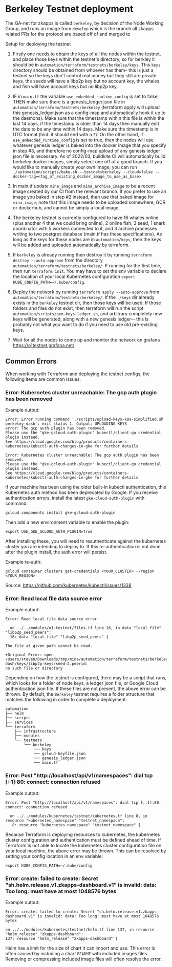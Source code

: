 # Berkeley Testnet deployment

The QA-net for zkapps is called `berkeley`, by decision of the Node Working Group, and runs an image from `develop` which is the branch all zkapps related PRs for the protocol are based off of and merged to

Setup for deploying the testnet

1. Firstly one needs to obtain the keys of all the nodes within the testnet, and place those keys within the testnet's directory, so for berkley it should be in `automation/terraform/testnets/berkeley/keys`.  This `keys` directory should be obtained from whoever has them- this is just a testnet so the keys don't control real money but they still are private keys.  the seeds will have a libp2p key but no account key, the whales and fish will have account keys but no libp2p key.

2. IF in `main.tf` the variable `use_embedded_runtime_config` is set to false, THEN make sure there is a genesis_ledger.json file in `automation/terraform/testnets/berkeley` (terraform apply will upload this genesis_ledger.json as a config-map and automatically hook it up to the daemons).  Make sure that the timestamp within this file is within the last 14 days, if the timestamp is older than 14 days then manually edit the date to be any time within 14 days.  Make sure the timestamp is in UTC format (hint: it should end with a `Z`).  On the other hand, if `use_embedded_runtime_config` is set to true, then the nodes will use whatever genesis ledger is baked into the docker image that you specify in step #3, and therefore no config-map upload of any genesis ledger json file is necessary.  As of 2022/03, buildkite CI will automatically build berkeley docker images, simply select one off of a good branch.  If you would like to manually create your own image, you can run `./automation/scripts/bake.sh --testnet=berkeley --cloud=false --docker-tag=<tag_of_existing_docker_image_to_use_as_base>`

3. In main.tf update `mina_image` and `mina_archive_image` to be a recent image created by our CI from the relevant branch.  If you prefer to use an image you baked in step #2 instead, then use that baked image for `mina_image`; note that this image needs to be uploaded somewhere, GCR or dockerhub, and cannot be simply a local image.

4. The berkeley testnet is currently configured to have 16 whales online (plus another 4 that we could bring online), 2 online fish, 3 seed, 1 snark coordinator with 5 workers connected to it, and 3 archive processes writing to two postgres database (main.tf has these specifications). As long as the keys for these nodes are in `automation/keys`, then the keys will be added and uploaded automatically by terraform.

5. If `berkeley` is already running then destroy it by running `terraform destroy --auto-approve` from the directory `automation/terraform/testnets/berkeley/`. If running for the first time, then run `terraform init`. You may have to set the env variable to declare the location of your local Kubernetes configuration `export KUBE_CONFIG_PATH=~/.kube/config`. 

6. Deploy the network by running `terraform apply --auto-approve` from `automation/terraform/testnets/berkeley/`.  If the `./keys` dir already exists in the `berkeley` testnet dir, then those keys will be used.  If those folders and files do not exist, then terraform will run the script `automation/scripts/gen-keys-ledger.sh`, and arbitrary completely new keys will be generated, along with a new genesis ledger-- this is probably not what you want to do if you need to use old pre-existing keys.

7. Wait for all the nodes to come up and monitor the network on grafana https://o1testnet.grafana.net/

## Common Errors

When working with Terraform and deploying the testnet configs, the following items are common issues.

### Error: Kubernetes cluster unreachable: The gcp auth plugin has been removed

Example output:

```
Error: Error running command './scripts/upload-keys-k8s-simplified.sh berkeley-dash': exit status 1. Output: UPLOADING KEYS
error: The gcp auth plugin has been removed.
Please use the "gke-gcloud-auth-plugin" kubectl/client-go credential plugin instead.
See https://cloud.google.com/blog/products/containers-kubernetes/kubectl-auth-changes-in-gke for further details

Error: Kubernetes cluster unreachable: The gcp auth plugin has been removed.
Please use the "gke-gcloud-auth-plugin" kubectl/client-go credential plugin instead.
See https://cloud.google.com/blog/products/containers-kubernetes/kubectl-auth-changes-in-gke for further details
```

If your machine has been using the older built-in kubectl authentication, this Kubernetes auth method has been deprecated by Google. If you receive authentication errors, install the latest `gke-cloud-auth-plugin` with command: 

```
gcloud components install gke-gcloud-auth-plugin
```

Then add a new environment variable to enable the plugin: 

```
export USE_GKE_GCLOUD_AUTH_PLUGIN=True
```

After installing these, you will need to reauthenticate against the kubernetes cluster you are intending to deploy to. If this re-authentication is not done after the plugin install, the auth error will persist.

Example re-auth:
```
gcloud container clusters get-credentials <YOUR_CLUSTER> --region <YOUR_REGION>
```

Source: https://github.com/kubernetes/kubectl/issues/1338

### Error: Read local file data source error

Example output:

```
Error: Read local file data source error

  on ../../modules/o1-testnet/files.tf line 16, in data "local_file" "libp2p_seed_peers":
  16: data "local_file" "libp2p_seed_peers" {

The file at given path cannot be read.

+Original Error: open
/Users/steven/Downloads/tmp/mina/automation/terraform/testnets/berkeley-dash/keys/libp2p-keys/seed-2.peerid:
no such file or directory
```

Depending on how the testnet is configured, there may be a script that runs, which looks for a folder of node keys, a ledger json file, or Google Cloud authentication json file. If these files are not present, the above error can be thrown. By default, the `Berkeley` testnet requires a folder structure that matches the following in order to complete a deployment:

```
automation
├── helm
├── scripts
├── services
└── terraform
    ├── infrastructure
    ├── modules
    └── testnets
        └── berkeley
            └── keys
            └── gcloud-keyfile.json
            └── genesis_ledger.json
            └── main.tf
```

### Error: Post "http://localhost/api/v1/namespaces": dial tcp [::1]:80: connect: connection refused

Example output:

```
Error: Post "http://localhost/api/v1/namespaces": dial tcp [::1]:80: connect: connection refused

  on ../../modules/kubernetes/testnet/kubernetes.tf line 8, in resource "kubernetes_namespace" "testnet_namespace":
   8: resource "kubernetes_namespace" "testnet_namespace" {
```

Because Terraform is deploying resources to kubernetes, the kubernetes cluster configuration and authentication must be defined ahead of time. If Terraform is not able to locate the kubernetes cluster configuration file on your local machine, the above error may be thrown. This can be resolved by setting your config location in an env variable:

```
export KUBE_CONFIG_PATH=~/.kube/config
```

### Error: create: failed to create: Secret "sh.helm.release.v1.zkapps-dashboard.v1" is invalid: data: Too long: must have at most 1048576 bytes

Example output:
```
Error: create: failed to create: Secret "sh.helm.release.v1.zkapps-dashboard.v1" is invalid: data: Too long: must have at most 1048576 bytes

on ../../modules/kubernetes/testnet/helm.tf line 137, in resource "helm_release" "zkapps-dashboard":
137: resource "helm_release" "zkapps-dashboard" {
```

Helm has a limit for the size of chart it can import and use. This error is often caused by including a chart `README` with included images files. Removing or compressing included image files will often resolve the error.